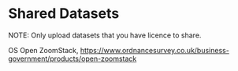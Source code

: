 # Shared Datasets

NOTE: Only upload datasets that you have licence to share.

OS Open ZoomStack, https://www.ordnancesurvey.co.uk/business-government/products/open-zoomstack
